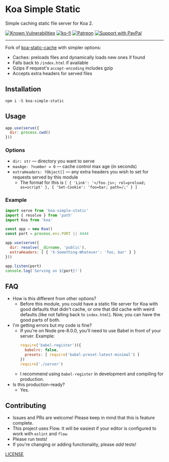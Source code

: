# Koa Simple Static

Simple caching static file server for Koa 2.

[![Known Vulnerabilities](https://snyk.io/test/github/zacanger/koa-simple-static/badge.svg)](https://snyk.io/test/github/zacanger/koa-simple-static) [![ko-fi](https://img.shields.io/badge/donate-KoFi-yellow.svg)](https://ko-fi.com/U7U2110VB) [![Patreon](https://img.shields.io/badge/patreon-donate-yellow.svg)](https://www.patreon.com/zacanger) [![Support with PayPal](https://img.shields.io/badge/paypal-donate-yellow.png)](https://paypal.me/zacanger)

--------

Fork of [koa-static-cache](https://github.com/koajs/static-cache) with simpler
options:

* Caches: preloads files and dynamically loads new ones if found
* Falls back to `/index.html` if available
* Gzips if request's `accept-encoding` includes gzip
* Accepts extra headers for served files

## Installation

```
npm i -S koa-simple-static
```

## Usage

```javascript
app.use(serve({
  dir: process.cwd()
}))
```

### Options

* `dir: str` &mdash; directory you want to serve
* `maxAge: ?number = 0` &mdash; cache control max age (in seconds)
* `extraHeaders: ?Object[]` &mdash; any extra headers you wish to set for requests served by this module
  * The format for this is `[ { 'Link': '</foo.js>; rel=preload; as=script' }, { 'Set-Cookie': 'foo=bar; path=/;' } ]`

### Example

```javascript
import serve from 'koa-simple-static'
import { resolve } from 'path'
import Koa from 'koa'

const app = new Koa()
const port = process.env.PORT || 4444

app.use(serve({
  dir: resolve(__dirname, 'public'),
  extraHeaders: [ { 'X-Something-Whatever': 'foo, bar' } ]
}))

app.listen(port)
console.log(`Serving on ${port}!`)
```

## FAQ

* How is this different from other options?
  * Before this module, you could have a static file server for Koa with good
    defaults that didn't cache, or one that did cache with weird defaults (like
    not falling back to `index.html`). Now, you can have the good parts of both.
* I'm getting errors but my code is fine?
  * If you're on Node pre-8.0.0, you'll need to use Babel in front of your server.
  Example:
    ```javascript
    require('babel-register')({
      babelrc: false,
      presets: [ require('babel-preset-latest-minimal') ]
    })
    require('./server')
    ```
  * I recommend using `babel-register` in development and compiling for
    production.
* Is this production-ready?
  * Yes.

## Contributing

* Issues and PRs are welcome! Please keep in mind that this is feature complete.
* This project uses Flow. It will be easiest if your editor is configured to
  work with `eslint` and `flow`.
* Please run tests!
* If you're changing or adding functionality, please _add_ tests!

[LICENSE](./LICENSE.md)
